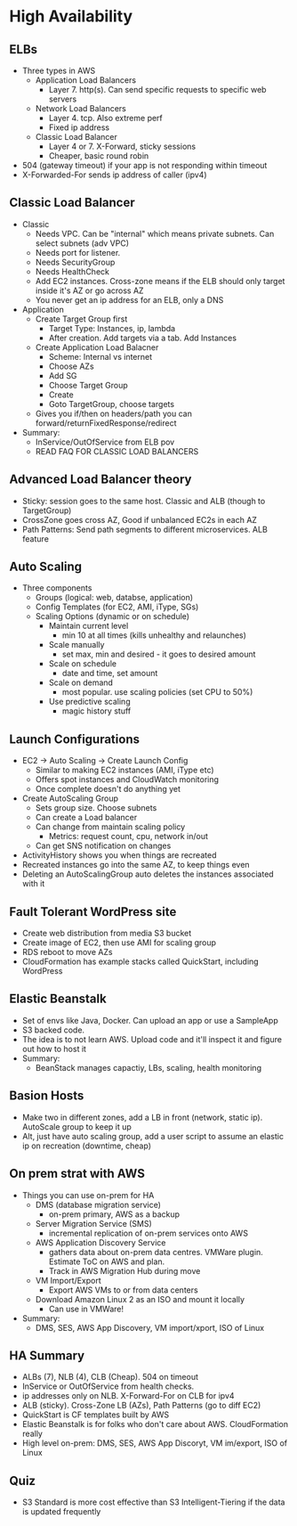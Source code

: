 # High Availability

## ELBs

- Three types in AWS
  - Application Load Balancers
    - Layer 7. http(s). Can send specific requests to specific web servers
  - Network Load Balancers
    - Layer 4. tcp. Also extreme perf
    - Fixed ip address
  - Classic Load Balancer
    - Layer 4 or 7. X-Forward, sticky sessions
    - Cheaper, basic round robin
- 504 (gateway timeout) if your app is not responding within timeout
- X-Forwarded-For sends ip address of caller (ipv4)

## Classic Load Balancer

- Classic
  - Needs VPC. Can be "internal" which means private subnets. Can select subnets (adv VPC)
  - Needs port for listener.
  - Needs SecurityGroup
  - Needs HealthCheck
  - Add EC2 instances. Cross-zone means if the ELB should only target inside it's AZ or go across AZ
  - You never get an ip address for an ELB, only a DNS
- Application
  - Create Target Group first
    - Target Type: Instances, ip, lambda
    - After creation. Add targets via a tab. Add Instances
  - Create Application Load Balacner
    - Scheme: Internal vs internet
    - Choose AZs
    - Add SG
    - Choose Target Group
    - Create
    - Goto TargetGroup, choose targets
  - Gives you if/then on headers/path you can forward/returnFixedResponse/redirect
- Summary:
  - InService/OutOfService from ELB pov
  - READ FAQ FOR CLASSIC LOAD BALANCERS

## Advanced Load Balancer theory

- Sticky: session goes to the same host. Classic and ALB (though to TargetGroup)
- CrossZone goes cross AZ, Good if unbalanced EC2s in each AZ
- Path Patterns: Send path segments to different microservices. ALB feature

## Auto Scaling

- Three components
  - Groups (logical: web, databse, application)
  - Config Templates (for EC2, AMI, iType, SGs)
  - Scaling Options (dynamic or on schedule)
    - Maintain current level
      - min 10 at all times (kills unhealthy and relaunches)
    - Scale manually
      - set max, min and desired - it goes to desired amount
    - Scale on schedule
      - date and time, set amount
    - Scale on demand
      - most popular. use scaling policies (set CPU to 50%)
    - Use predictive scaling
      - magic history stuff

## Launch Configurations

- EC2 -> Auto Scaling -> Create Launch Config
  - Similar to making EC2 instances (AMI, iType etc)
  - Offers spot instances and CloudWatch monitoring
  - Once complete doesn't do anything yet
- Create AutoScaling Group
  - Sets group size. Choose subnets
  - Can create a Load balancer
  - Can change from maintain scaling policy
    - Metrics: request count, cpu, network in/out
  - Can get SNS notification on changes
- ActivityHistory shows you when things are recreated
- Recreated instances go into the same AZ, to keep things even
- Deleting an AutoScalingGroup auto deletes the instances associated with it

## Fault Tolerant WordPress site

- Create web distribution from media S3 bucket
- Create image of EC2, then use AMI for scaling group
- RDS reboot to move AZs
- CloudFormation has example stacks called QuickStart, including WordPress

## Elastic Beanstalk

- Set of envs like Java, Docker. Can upload an app or use a SampleApp
- S3 backed code.
- The idea is to not learn AWS. Upload code and it'll inspect it and figure out how to host it
- Summary:
  - BeanStack manages capactiy, LBs, scaling, health monitoring

## Basion Hosts

- Make two in different zones, add a LB in front (network, static ip). AutoScale group to keep it up
- Alt, just have auto scaling group, add a user script to assume an elastic ip on recreation (downtime, cheap)

## On prem strat with AWS

- Things you can use on-prem for HA
  - DMS (database migration service)
    - on-prem primary, AWS as a backup
  - Server Migration Service (SMS)
    - incremental replication of on-prem services onto AWS
  - AWS Application Discovery Service
    - gathers data about on-prem data centres. VMWare plugin. Estimate ToC on AWS and plan.
    - Track in AWS Migration Hub during move
  - VM Import/Export
    - Export AWS VMs to or from data centers
  - Download Amazon Linux 2 as an ISO and mount it locally
    - Can use in VMWare!
- Summary:
  - DMS, SES, AWS App Discovery, VM import/xport, ISO of Linux

## HA Summary

- ALBs (7), NLB (4), CLB (Cheap). 504 on timeout
- InService or OutOfService from health checks.
- ip addresses only on NLB. X-Forward-For on CLB for ipv4
- ALB (sticky). Cross-Zone LB (AZs), Path Patterns (go to diff EC2)
- QuickStart is CF templates built by AWS
- Elastic Beanstalk is for folks who don't care about AWS. CloudFormation really
- High level on-prem: DMS, SES, AWS App Discoryt, VM im/export, ISO of Linux

## Quiz

- S3 Standard is more cost effective than S3 Intelligent-Tiering if the data is updated frequently
